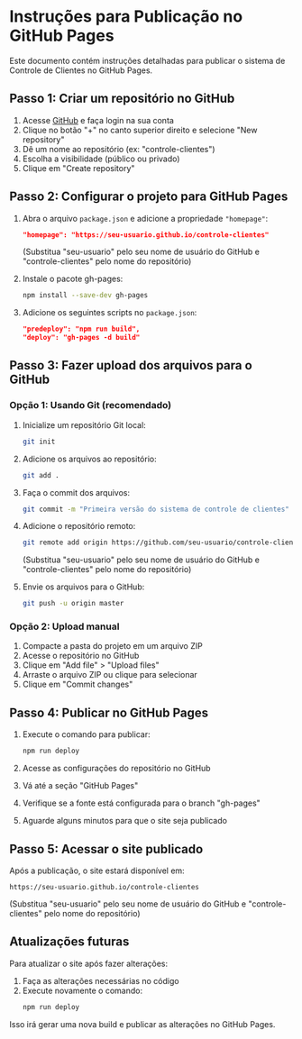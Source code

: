 # Instruções para Publicação no GitHub Pages

Este documento contém instruções detalhadas para publicar o sistema de Controle de Clientes no GitHub Pages.

## Passo 1: Criar um repositório no GitHub

1. Acesse [GitHub](https://github.com) e faça login na sua conta
2. Clique no botão "+" no canto superior direito e selecione "New repository"
3. Dê um nome ao repositório (ex: "controle-clientes")
4. Escolha a visibilidade (público ou privado)
5. Clique em "Create repository"

## Passo 2: Configurar o projeto para GitHub Pages

1. Abra o arquivo `package.json` e adicione a propriedade `"homepage"`:
   ```json
   "homepage": "https://seu-usuario.github.io/controle-clientes"
   ```
   (Substitua "seu-usuario" pelo seu nome de usuário do GitHub e "controle-clientes" pelo nome do repositório)

2. Instale o pacote gh-pages:
   ```bash
   npm install --save-dev gh-pages
   ```

3. Adicione os seguintes scripts no `package.json`:
   ```json
   "predeploy": "npm run build",
   "deploy": "gh-pages -d build"
   ```

## Passo 3: Fazer upload dos arquivos para o GitHub

### Opção 1: Usando Git (recomendado)

1. Inicialize um repositório Git local:
   ```bash
   git init
   ```

2. Adicione os arquivos ao repositório:
   ```bash
   git add .
   ```

3. Faça o commit dos arquivos:
   ```bash
   git commit -m "Primeira versão do sistema de controle de clientes"
   ```

4. Adicione o repositório remoto:
   ```bash
   git remote add origin https://github.com/seu-usuario/controle-clientes.git
   ```
   (Substitua "seu-usuario" pelo seu nome de usuário do GitHub e "controle-clientes" pelo nome do repositório)

5. Envie os arquivos para o GitHub:
   ```bash
   git push -u origin master
   ```

### Opção 2: Upload manual

1. Compacte a pasta do projeto em um arquivo ZIP
2. Acesse o repositório no GitHub
3. Clique em "Add file" > "Upload files"
4. Arraste o arquivo ZIP ou clique para selecionar
5. Clique em "Commit changes"

## Passo 4: Publicar no GitHub Pages

1. Execute o comando para publicar:
   ```bash
   npm run deploy
   ```

2. Acesse as configurações do repositório no GitHub
3. Vá até a seção "GitHub Pages"
4. Verifique se a fonte está configurada para o branch "gh-pages"
5. Aguarde alguns minutos para que o site seja publicado

## Passo 5: Acessar o site publicado

Após a publicação, o site estará disponível em:
```
https://seu-usuario.github.io/controle-clientes
```
(Substitua "seu-usuario" pelo seu nome de usuário do GitHub e "controle-clientes" pelo nome do repositório)

## Atualizações futuras

Para atualizar o site após fazer alterações:

1. Faça as alterações necessárias no código
2. Execute novamente o comando:
   ```bash
   npm run deploy
   ```

Isso irá gerar uma nova build e publicar as alterações no GitHub Pages.
